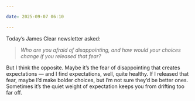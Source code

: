 ```yaml
---

date: 2025-09-07 06:10

---
```


Today’s James Clear newsletter asked: 

> _Who are you afraid of disappointing, and how would your choices change if you released that fear?_

But I think the opposite. Maybe it’s the fear of disappointing that creates expectations — and I find expectations, well, quite healthy. If I released that fear, maybe I’d make bolder choices, but I’m not sure they’d be better ones. Sometimes it’s the quiet weight of expectation keeps you from drifting too far off.
